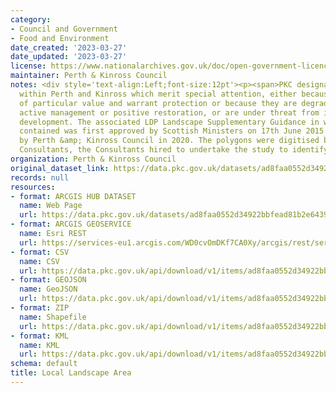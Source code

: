```yaml
---
category:
- Council and Government
- Food and Environment
date_created: '2023-03-27'
date_updated: '2023-03-27'
license: https://www.nationalarchives.gov.uk/doc/open-government-licence/version/3/
maintainer: Perth & Kinross Council
notes: <div style='text-align:Left;font-size:12pt'><p><span>PKC designated landscapes
  within Perth and Kinross which merit special attention, either because they are
  of particular value and warrant protection or because they are degraded and require
  active management or positive restoration, or are under threat from inappropriate
  development. The associated LDP Landscape Supplementary Guidance in which they are
  contained was first approved by Scottish Ministers on 17th June 2015 and readopted
  by Perth &amp; Kinross Council in 2020. The polygons were digitised by Land Use
  Consultants, the Consultants hired to undertake the study to identify the LLAs.  </span></p></div>
organization: Perth & Kinross Council
original_dataset_link: https://data.pkc.gov.uk/datasets/ad8faa0552d34922bbfead81b2e6439a_28
records: null
resources:
- format: ARCGIS HUB DATASET
  name: Web Page
  url: https://data.pkc.gov.uk/datasets/ad8faa0552d34922bbfead81b2e6439a_28
- format: ARCGIS GEOSERVICE
  name: Esri REST
  url: https://services-eu1.arcgis.com/WD0cvOmDKf7CA0Xy/arcgis/rest/services/Local_Landscape_Area/FeatureServer/28
- format: CSV
  name: CSV
  url: https://data.pkc.gov.uk/api/download/v1/items/ad8faa0552d34922bbfead81b2e6439a/csv?layers=28
- format: GEOJSON
  name: GeoJSON
  url: https://data.pkc.gov.uk/api/download/v1/items/ad8faa0552d34922bbfead81b2e6439a/geojson?layers=28
- format: ZIP
  name: Shapefile
  url: https://data.pkc.gov.uk/api/download/v1/items/ad8faa0552d34922bbfead81b2e6439a/shapefile?layers=28
- format: KML
  name: KML
  url: https://data.pkc.gov.uk/api/download/v1/items/ad8faa0552d34922bbfead81b2e6439a/kml?layers=28
schema: default
title: Local Landscape Area
---
```


